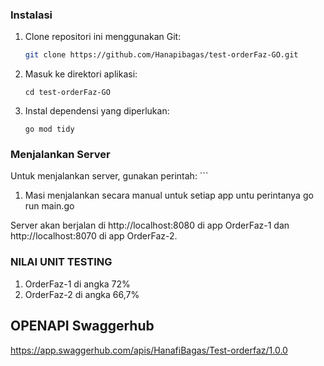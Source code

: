 ### Instalasi
1. Clone repositori ini menggunakan Git:
   ```bash
   git clone https://github.com/Hanapibagas/test-orderFaz-GO.git

2. Masuk ke direktori aplikasi:
    ```
    cd test-orderFaz-GO

3. Instal dependensi yang diperlukan:
    ```
    go mod tidy

### Menjalankan Server
Untuk menjalankan server, gunakan perintah:
    ```
1. Masi menjalankan secara manual untuk setiap app untu perintanya go run main.go

Server akan berjalan di http://localhost:8080 di app OrderFaz-1 dan http://localhost:8070 di app OrderFaz-2.

### NILAI UNIT TESTING
1. OrderFaz-1 di angka 72%
2. OrderFaz-2 di angka 66,7%


## OPENAPI Swaggerhub
https://app.swaggerhub.com/apis/HanafiBagas/Test-orderfaz/1.0.0

